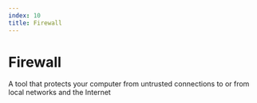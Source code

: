 ```yaml
---
index: 10
title: Firewall
---
```

# Firewall

A tool that protects your computer from untrusted connections to or from local networks and the Internet